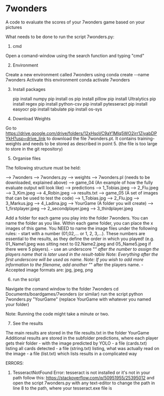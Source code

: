 # 7wonders
A code to evaluate the scores of your 7wonders game based on your pictures

What needs to be done to run the script 7wonders.py:

1. cmd

Open a comand-window using the search function and typing "cmd"

2. Environment

Create a new environment called 7wonders using
	conda create --name 7wonders
Activate this environment
	conda activate 7wonders

3. Install packages

	pip install numpy
	pip install os
	pip install pillow
	pip install Ultralytics
	pip install regex
	pip install python-csv
	pip install pytesseract
	pip install easyocr
	pip install tabulate
	pip install os-sys

4. Download Weights

Go to https://drive.google.com/drive/folders/12xHsoVC9aY1Mlq5WO2irr1ZjvabDPYkH?usp=drive_link to download the file 7wonders.pt. It contains training-weights and needs to be stored as described in point 5.
(the file is too large to store in the git repository)

5. Organise files

The following structure must be held:

--> 
7wonders
	--> 7wonders.py
	--> weights
		--> 7wonders.pl (needs to be downloaded, explained above)
	--> game_04 (An example of how the fully evaluate output will look like)
 		--> predictions
		--> 1_Tobias.jpeg
		--> 2_Flu.jpeg
		--> 3_Kim.jpeg
  		--> 4_Robin.jpeg
    		--> results.txt
      	--> game_05 (A set of images that can be used to test the code)
       		--> 1_Tobias.jpg
	 	--> 2_Flu.jpg
   		--> 3_Markus.jpg
     		--> 4_Ladina.jpg
    	--> YourGame (A folder you will create)
     		--> 1_firstplayer.jpeg
       		--> 2_secondplayer.jpeg
	 	--> 3_thirdplayer.jpeg

Add a folder for each game you play into the folder 7wonders. You can name the folder as you like.
Within each game folder, you can place the x images of this game. You NEED to name the image files under the following rules:
	- start with a number (01,02,... or 1, 2, 3,...). These numbers are essential to the results, as they define the order in which you played!
		(e.g. 01_Name1.jpeg was sitting next to 02.Name2.jpeg and 05_Name5.jpeg if there were 5 players).
	- use an underscore "_" after the number to assign the players name that is later used in the result-table
		Note: Everything after the first underscore will be used as name.
		Note: If you wish to add more information to the filename, add another "_" after the players name.
	- Accepted image formats are: jpg, jpeg, png

6. run the script

Navigate the comand window to the folder 7wonders
	cd Documents/boardgames/7wonders (or similar)
run the script
	python 7wonders.py "YourGame" (replace YourGame with whatever you named your folder)

Note: Running the code might take a minute or two.

7. See the results
    
The main results are stored in the file results.txt in the folder YourGame
Additional results are stored in the subfolder predictions, where each player gets their folder
	- with the image predicted by YOLO
	- a file (cards.txt) listing all cards detected
	- a file (string.txt) listing, what was actually read on the image
	- a file (list.txt) which lists results in a complicated way



ERRORS:
1. TesseractNotFound Error: tesseract is not installed or it's not in your path
	follow this: https://stackoverflow.com/q/50951955/25395012
	and open the script 7wonders.py with any text-editor to change the path in line 8 to the path, where your tesseract.exe file is
